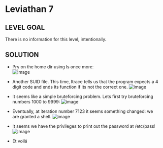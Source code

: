# Leviathan 7
 
## LEVEL GOAL

There is no information for this level, intentionally.

## SOLUTION

- Pry on the home dir using ls once more:                                               
 ![image](https://user-images.githubusercontent.com/44790709/201445470-19388e94-ac7c-407c-a4c3-91b568996956.png)

- Another SUID file. This time, ltrace tells us that the program expects a 4 digit code and ends its function if its not the correct one.
 ![image](https://user-images.githubusercontent.com/44790709/201446238-c8b6a6ac-c4ff-4bbe-8af4-915aa6447cf8.png)

- It seems like a simple bruteforcing problem. Lets first try bruteforcing numbers 1000 to 9999: 
 ![image](https://user-images.githubusercontent.com/44790709/201446577-50802288-a646-41ea-9572-8171ea7025d9.png)

- Eventually, at iteration number 7123 it seems something changed: we are granted a shell. 
 ![image](https://user-images.githubusercontent.com/44790709/201446361-d45323a6-5071-4ef9-ac9d-61a4d15e1425.png)

- It seems we have the privileges to print out the password at /etc/pass!                        
 ![image](https://user-images.githubusercontent.com/44790709/201446540-1edd2e71-e956-46d2-bdcb-d39bba97b528.png)

- Et voilá
